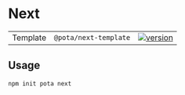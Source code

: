 # Next

|          |                          |                                                                                                                                   |
| -------- | ------------------------ | --------------------------------------------------------------------------------------------------------------------------------- |
| Template | `@pota/next-template` | [![version](https://img.shields.io/npm/v/@pota/next-template.svg?label=%20)](https://npmjs.org/package/@pota/next-template) |

## Usage

```bash
npm init pota next
```
